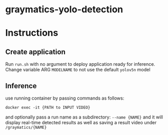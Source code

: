 # graymatics-yolo-detection

# Instructions
## Create application
Run ```run.sh``` with no argument to deploy application ready for inference. Change variable ARG  ```MODELNAME``` to not use the default ```yolov5n``` model

## Inference 
use running container by passing commands as follows:
```
docker exec -it {PATH to INPUT VIDEO}
```
and optionally pass a run name as a subdirectory:
```--name {NAME}```
and it will display real-time detected results as well as saving a result video under ```/graymatics/{NAME}```